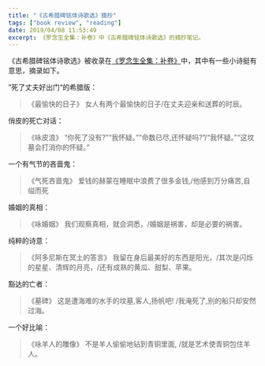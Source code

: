 ```yaml
---
title: "《古希腊碑铭体诗歌选》摘抄"
tags: ["book review", "reading"]
date: 2019/04/08 11:53:49
excerpt: 《罗念生全集：补卷》中《古希腊碑铭体诗歌选》的摘抄笔记。
---
```


《古希腊碑铭体诗歌选》被收录在[《罗念生全集：补卷》](https://book.douban.com/subject/2127491/)中，其中有一些小诗挺有意思，摘录如下。

”死了丈夫好出门“的希腊版：

> 《最愉快的日子》 女人有两个最愉快的日子/在丈夫迎亲和送葬的时辰。

俏皮的死亡对话：

> 《咏皮浪》 “你死了没有?”“我怀疑。”“命数已尽,还怀疑吗?”/“我怀疑。”“这坟墓会打消你的怀疑。”

一个有气节的吝啬鬼：

> 《气死吝啬鬼》 爱钱的赫蒙在睡眠中浪费了很多金钱,/他感到万分痛苦,自缢而死

婚姻的真相：

> 《咏婚姻》 我们观察真相，就会洞悉，/婚姻是祸害，却是必要的祸害。

纯粹的诗意：

> 《阿多尼斯在冥土的答言》 我留在身后最美好的东西是阳光，/其次是闪烁的星星、清辉的月亮，/还有成熟的黄瓜、甜梨、苹果。

豁达的亡者：

> 《墓碑》  这是遭海难的水手的坟墓,客人,扬帆吧! /我淹死了,别的船只却安然过海。

一个好比喻：

> 《咏羊人的雕像》 不是羊人偷偷地钻到青铜里面, /就是艺术使青铜包住羊人。